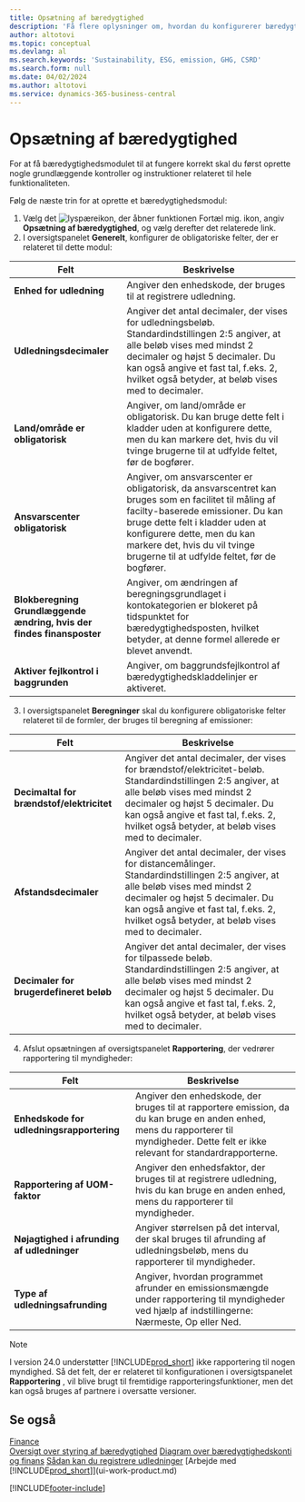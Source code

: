 ```yaml
---
title: Opsætning af bæredygtighed
description: 'Få flere oplysninger om, hvordan du konfigurerer bæredygtighedsfunktioner.'
author: altotovi
ms.topic: conceptual
ms.devlang: al
ms.search.keywords: 'Sustainability, ESG, emission, GHG, CSRD'
ms.search.form: null
ms.date: 04/02/2024
ms.author: altotovi
ms.service: dynamics-365-business-central
---
```


# <a name="sustainability-setup"></a>Opsætning af bæredygtighed

For at få bæredygtighedsmodulet til at fungere korrekt skal du først oprette nogle grundlæggende kontroller og instruktioner relateret til hele funktionaliteten.  

Følg de næste trin for at oprette et bæredygtighedsmodul:  

1. Vælg det ![lyspæreikon, der åbner funktionen Fortæl mig.](media/ui-search/search_small.png "Fortæl mig, hvad du vil foretage dig") ikon, angiv **Opsætning af bæredygtighed**, og vælg derefter det relaterede link.  
2. I oversigtspanelet **Generelt**, konfigurer de obligatoriske felter, der er relateret til dette modul:   

|  Felt  |  Beskrivelse  |  
|--------|--------------| 
| **Enhed for udledning** | Angiver den enhedskode, der bruges til at registrere udledning. |
| **Udledningsdecimaler** | Angiver det antal decimaler, der vises for udledningsbeløb. Standardindstillingen 2:5 angiver, at alle beløb vises med mindst 2 decimaler og højst 5 decimaler. Du kan også angive et fast tal, f.eks. 2, hvilket også betyder, at beløb vises med to decimaler. |
| **Land/område er obligatorisk** | Angiver, om land/område er obligatorisk. Du kan bruge dette felt i kladder uden at konfigurere dette, men du kan markere det, hvis du vil tvinge brugerne til at udfylde feltet, før de bogfører. |
| **Ansvarscenter obligatorisk** | Angiver, om ansvarscenter er obligatorisk, da ansvarscentret kan bruges som en facilitet til måling af facilty-baserede emissioner. Du kan bruge dette felt i kladder uden at konfigurere dette, men du kan markere det, hvis du vil tvinge brugerne til at udfylde feltet, før de bogfører. |
| **Blokberegning Grundlæggende ændring, hvis der findes finansposter** | Angiver, om ændringen af beregningsgrundlaget i kontokategorien er blokeret på tidspunktet for bæredygtighedsposten, hvilket betyder, at denne formel allerede er blevet anvendt. |
| **Aktiver fejlkontrol i baggrunden** | Angiver, om baggrundsfejlkontrol af bæredygtighedskladdelinjer er aktiveret. |

3.  I oversigtspanelet **Beregninger** skal du konfigurere obligatoriske felter relateret til de formler, der bruges til beregning af emissioner:  

|  Felt  |  Beskrivelse  |  
|--------|--------------| 
| **Decimaltal for brændstof/elektricitet** | Angiver det antal decimaler, der vises for brændstof/elektricitet-beløb. Standardindstillingen 2:5 angiver, at alle beløb vises med mindst 2 decimaler og højst 5 decimaler. Du kan også angive et fast tal, f.eks. 2, hvilket også betyder, at beløb vises med to decimaler. |
| **Afstandsdecimaler** | Angiver det antal decimaler, der vises for distancemålinger. Standardindstillingen 2:5 angiver, at alle beløb vises med mindst 2 decimaler og højst 5 decimaler. Du kan også angive et fast tal, f.eks. 2, hvilket også betyder, at beløb vises med to decimaler. |
| **Decimaler for brugerdefineret beløb** | Angiver det antal decimaler, der vises for tilpassede beløb. Standardindstillingen 2:5 angiver, at alle beløb vises med mindst 2 decimaler og højst 5 decimaler. Du kan også angive et fast tal, f.eks. 2, hvilket også betyder, at beløb vises med to decimaler. |

4.  Afslut opsætningen af oversigtspanelet **Rapportering**, der vedrører rapportering til myndigheder:   

|  Felt  |  Beskrivelse  |  
|--------|--------------| 
| **Enhedskode for udledningsrapportering** | Angiver den enhedskode, der bruges til at rapportere emission, da du kan bruge en anden enhed, mens du rapporterer til myndigheder. Dette felt er ikke relevant for standardrapporterne. |
| **Rapportering af UOM-faktor** | Angiver den enhedsfaktor, der bruges til at registrere udledning, hvis du kan bruge en anden enhed, mens du rapporterer til myndigheder. |
| **Nøjagtighed i afrunding af udledninger** | Angiver størrelsen på det interval, der skal bruges til afrunding af udledningsbeløb, mens du rapporterer til myndigheder. |
| **Type af udledningsafrunding** | Angiver, hvordan programmet afrunder en emissionsmængde under rapportering til myndigheder ved hjælp af indstillingerne: Nærmeste, Op eller Ned. |

>[!NOTE]
> I version 24.0 understøtter [!INCLUDE[prod_short](includes/prod_short.md)] ikke rapportering til nogen myndighed. Så det felt, der er relateret til konfigurationen i oversigtspanelet **Rapportering** , vil blive brugt til fremtidige rapporteringsfunktioner, men det kan også bruges af partnere i oversatte versioner.

## <a name="see-also"></a>Se også
[Finance](finance.md)    
[Oversigt over styring af bæredygtighed](finance-manage-sustainability.md)
[Diagram over bæredygtighedskonti og finans](finance-sustainability-accounts-ledger.md)
[Sådan kan du registrere udledninger](finance-sustainability-journal.md)
[Arbejde med [!INCLUDE[prod_short](includes/prod_short.md)]](ui-work-product.md)


[!INCLUDE[footer-include](includes/footer-banner.md)]
